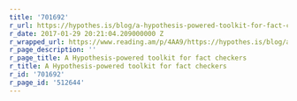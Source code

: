 ```yaml
---
title: '701692'
r_url: https://hypothes.is/blog/a-hypothesis-powered-toolkit-for-fact-checkers/
r_date: 2017-01-29 20:21:04.209000000 Z
r_wrapped_url: https://www.reading.am/p/4AA9/https://hypothes.is/blog/a-hypothesis-powered-toolkit-for-fact-checkers/
r_page_description: ''
r_page_title: A Hypothesis-powered toolkit for fact checkers
r_title: A Hypothesis-powered toolkit for fact checkers
r_id: '701692'
r_page_id: '512644'
---
```



